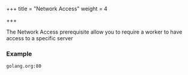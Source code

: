 +++
title = "Network Access"
weight = 4

+++

The Network Access prerequisite allow you to require a worker to have access to a specific server

### Example

```
golang.org:80
```